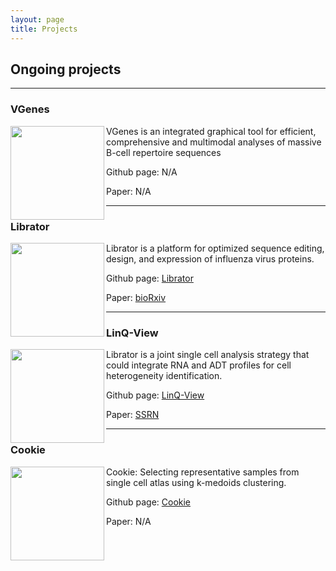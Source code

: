 ```yaml
---
layout: page
title: Projects
---
```


## Ongoing projects

---

### VGenes

<img align="left" src="../../img/vgenes.png" height="150px">

 VGenes is an integrated graphical tool for efficient, comprehensive and multimodal analyses of massive B-cell repertoire sequences 

 Github page: N/A

 Paper:  N/A

---

### Librator

<img  align="left" src="../../img/librator.png" height="150px">

 Librator is a platform for optimized sequence editing, design, and expression of influenza virus proteins. 

 Github page: [Librator](https://wilsonimmunologylab.github.io/Librator/)

 Paper:  [bioRxiv](https://www.biorxiv.org/content/10.1101/2021.04.29.441999v1)

---

### LinQ-View

<img align="left" src="../../img/linklogo.png" height="150px">

 Librator is a joint single cell analysis strategy that could integrate RNA and ADT profiles for cell heterogeneity identification.

 Github page: [LinQ-View](https://github.com/WilsonImmunologyLab/LinQView)

 Paper:  [SSRN](https://papers.ssrn.com/sol3/papers.cfm?abstract_id=3797273)

---

### Cookie

<img align="left" src="../../img/workflow.png" height="150px">

 Cookie: Selecting representative samples from single cell atlas using k-medoids clustering.

 Github page: [Cookie](https://wilsonimmunologylab.github.io/Cookie/)

 Paper:  N/A